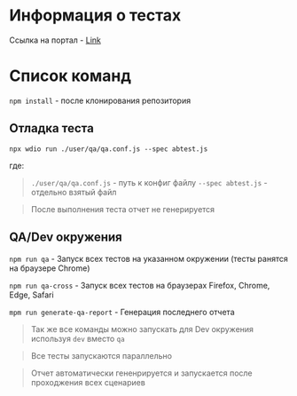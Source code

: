 # Информация о тестах

Ссылка на портал - <a href = "https://demoqa.com/"> Link <a>

# Список команд

`npm install` - после клонирования репозитория

## Отладка теста

`npx wdio run ./user/qa/qa.conf.js --spec abtest.js`    

где:
> `./user/qa/qa.conf.js` - путь к конфиг файлу
> `--spec abtest.js` - отдельно взятый файл

>После выполнения теста отчет не генерируется

## QA/Dev окружения

`npm run qa` - Запуск всех тестов на указанном окружении (тесты ранятся на браузере Chrome)
  
`npm run qa-cross` - Запуск всех тестов на браузерах Firefox, Chrome, Edge, Safari

`mpm run generate-qa-report` - Генерация последнего отчета

>Так же все команды можно запускать для Dev окружения используя `dev` вместо `qa`
  
>Все тесты запускаются параллельно  
  
>Отчет автоматически гененрируется и запускается после проходжения всех сценариев
